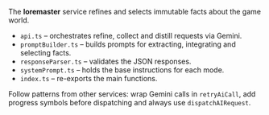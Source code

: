 The **loremaster** service refines and selects immutable facts about the game world.

* `api.ts` – orchestrates refine, collect and distill requests via Gemini.
* `promptBuilder.ts` – builds prompts for extracting, integrating and selecting facts.
* `responseParser.ts` – validates the JSON responses.
* `systemPrompt.ts` – holds the base instructions for each mode.
* `index.ts` – re-exports the main functions.

Follow patterns from other services: wrap Gemini calls in `retryAiCall`, add progress symbols before dispatching and always use `dispatchAIRequest`.
